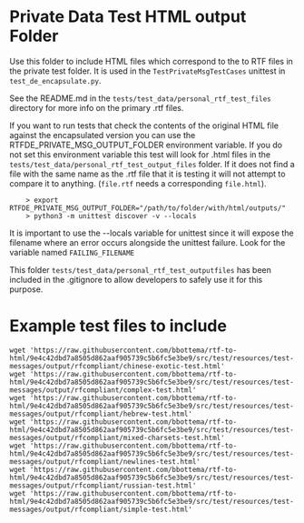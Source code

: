 # Private Data Test HTML output Folder

Use this folder to include HTML files which correspond to the to RTF files in the private test folder. It is used in the `TestPrivateMsgTestCases` unittest in `test_de_encapsulate.py`.

See the README.md in the `tests/test_data/personal_rtf_test_files` directory for more info on the primary .rtf files.

If you want to run tests that check the contents of the original HTML file against the encapsulated version you can use the RTFDE_PRIVATE_MSG_OUTPUT_FOLDER environment variable. If you do not set this environment variable this test will look for .html files in the `tests/test_data/personal_rtf_test_output_files` folder. If it does not find a file with the same name as the .rtf file that it is testing it will not attempt to compare it to anything. (`file.rtf` needs a corresponding `file.html`).

```
    > export RTFDE_PRIVATE_MSG_OUTPUT_FOLDER="/path/to/folder/with/html/outputs/"
    > python3 -m unittest discover -v --locals
```

It is important to use the --locals variable for unittest since it will expose the filename where an error occurs alongside the unittest failure. Look for the variable named `FAILING_FILENAME`

This folder `tests/test_data/personal_rtf_test_outputfiles` has been included in the .gitignore to allow developers to safely use it for this purpose.


# Example test files to include

```
wget 'https://raw.githubusercontent.com/bbottema/rtf-to-html/9e4c42dbd7a8505d862aaf905739c5b6fc5e3be9/src/test/resources/test-messages/output/rfcompliant/chinese-exotic-test.html'
wget 'https://raw.githubusercontent.com/bbottema/rtf-to-html/9e4c42dbd7a8505d862aaf905739c5b6fc5e3be9/src/test/resources/test-messages/output/rfcompliant/complex-test.html'
wget 'https://raw.githubusercontent.com/bbottema/rtf-to-html/9e4c42dbd7a8505d862aaf905739c5b6fc5e3be9/src/test/resources/test-messages/output/rfcompliant/hebrew-test.html'
wget 'https://raw.githubusercontent.com/bbottema/rtf-to-html/9e4c42dbd7a8505d862aaf905739c5b6fc5e3be9/src/test/resources/test-messages/output/rfcompliant/mixed-charsets-test.html'
wget 'https://raw.githubusercontent.com/bbottema/rtf-to-html/9e4c42dbd7a8505d862aaf905739c5b6fc5e3be9/src/test/resources/test-messages/output/rfcompliant/newlines-test.html'
wget 'https://raw.githubusercontent.com/bbottema/rtf-to-html/9e4c42dbd7a8505d862aaf905739c5b6fc5e3be9/src/test/resources/test-messages/output/rfcompliant/russian-test.html'
wget 'https://raw.githubusercontent.com/bbottema/rtf-to-html/9e4c42dbd7a8505d862aaf905739c5b6fc5e3be9/src/test/resources/test-messages/output/rfcompliant/simple-test.html'
```
